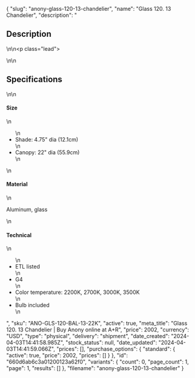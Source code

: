 {
  "slug": "anony-glass-120-13-chandelier",
  "name": "Glass 120. 13 Chandelier",
  "description": "<h2>Description</h2>\n<!-- split -->\n<p class=\"lead\"> </p>\n<!-- split -->\n<h2>Specifications</h2>\n<!-- split -->\n<h4>Size</h4>\n<ul>\n<li>Shade: 4.75\" dia (12.1cm)</li>\n<li>Canopy: 22\" dia (55.9cm)</li>\n</ul>\n<h4>Material</h4>\n<p>Aluminum, glass</p>\n<h4>Technical</h4>\n<ul>\n<li>ETL listed</li>\n<li>G4</li>\n<li>Color temperature: 2200K, 2700K, 3000K, 3500K</li>\n<li>Bulb included</li>\n</ul>",
  "sku": "ANO-GLS-120-BAL-13-22K",
  "active": true,
  "meta_title": "Glass 120. 13 Chandelier | Buy Anony online at A+R",
  "price": 2002,
  "currency": "USD",
  "type": "physical",
  "delivery": "shipment",
  "date_created": "2024-04-03T14:41:58.985Z",
  "stock_status": null,
  "date_updated": "2024-04-03T14:41:59.066Z",
  "prices": [],
  "purchase_options": {
    "standard": {
      "active": true,
      "price": 2002,
      "prices": []
    }
  },
  "id": "660d6ab6c3a01200123a62f0",
  "variants": {
    "count": 0,
    "page_count": 1,
    "page": 1,
    "results": []
  },
  "filename": "anony-glass-120-13-chandelier"
}
